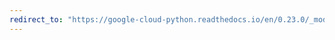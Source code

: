 ```yaml
---
redirect_to: "https://google-cloud-python.readthedocs.io/en/0.23.0/_modules/google/cloud/bigquery/dataset.html"
---
```

